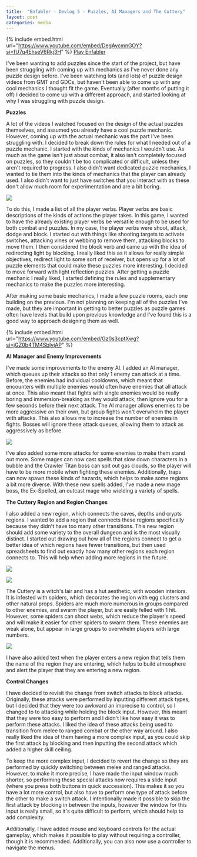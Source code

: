 ```yaml
---
title:  "Enfabler - Devlog 5 - Puzzles, AI Managers and The Cuttery"
layout: post
categories: media
---
```


{% include embed.html url="https://www.youtube.com/embed/DegAycmnGOY?si=fU7q4EhseV6Rkj3H" %}
[Play Enfabler](https://andrewjscott02.itch.io/enfabler)

I've been wanting to add puzzles since the start of the project, but have been struggling with coming up with mechanics as I've never done any puzzle design before. I've been watching lots (and lots) of puzzle design videos from GMT and GDCs, but haven't been able to come up with any cool mechanics I thought fit the game. Eventually (after months of putting it off) I decided to come up with a different approach, and started looking at why I was struggling with puzzle design.


**Puzzles**

A lot of the videos I watched focused on the design of the actual puzzles themselves, and assumed you already have a cool puzzle mechanic. However, coming up with the actual mechanic was the part I've been struggling with. I decided to break down the rules for what I needed out of a puzzle mechanic. I started with the kinds of mechanics I wouldn't use. As much as the game isn't just about combat, it also isn't completely focused on puzzles, so they couldn't be too complicated or difficult, unless they aren't required to progress. I also didn't want dedicated puzzle mechanics, I wanted to tie them into the kinds of mechanics that the player can already used. I also didn't want to just have switches that you interact with as these don't allow much room for experimentation and are a bit boring.

![](https://img.itch.zone/aW1nLzE0MTA4Nzc4LmpwZw==/original/u8zU%2BF.jpg)

To do this, I made a list of all the player verbs. Player verbs are basic descriptions of the kinds of actions the player takes. In this game, I wanted to have the already existing player verbs be versatile enough to be used for both combat and puzzles. In my case, the player verbs were shoot, attack, dodge and block. I started out with things like shooting targets to activate switches, attacking vines or webbing to remove them, attacking blocks to move them. I then considered the block verb and came up with the idea of redirecting light by blocking. I really liked this as it allows for really simple objectives, redirect light to some sort of receiver, but opens up for a lot of puzzle elements that could make these puzzles more interesting. I decided to move forward with light reflection puzzles. After getting a puzzle mechanic I really liked, I started defining the rules and supplementary mechanics to make the puzzles more interesting.

After making some basic mechanics, I made a few puzzle rooms, each one building on the previous. I'm not planning on keeping all of the puzzles I've made, but they are important in getting to better puzzles as puzzle games often have levels that build upon previous knowledge and I've found this is a good way to approach designing them as well.

{% include embed.html url="https://www.youtube.com/embed/Gz0s3cptXwg?si=jGZ0b4TM4SbIyjAP" %}

**AI Manager and Enemy Improvements**

I've made some improvements to the enemy AI. I added an AI manager, which queues up their attacks so that only 1 enemy can attack at a time. Before, the enemies had individual cooldowns, which meant that encounters with multiple enemies would often have enemies that all attack at once. This also meant that fights with single enemies would be really boring and immersion-breaking as they would attack, then ignore you for a few seconds before their next attack. The AI manager allows enemies to be more aggressive on their own, but group fights won't overwhelm the player with attacks. This also allows me to increase the number of enemies in fights. Bosses will ignore these attack queues, allowing them to attack as aggressively as before.

![](https://img.itch.zone/aW1nLzE0MTE3NjUzLnBuZw==/original/0onQeF.png)

I've also added some more attacks for some enemies to make them stand out more. Some mages can now cast spells that slow down characters in a bubble and the Crawler Titan boss can spit out gas clouds, so the player will have to be more mobile when fighting these enemies. Additionally, traps can now spawn these kinds of hazards, which helps to make some regions a bit more diverse. With these new spells added, I've made a new mage boss, the Ex-Spelled, an outcast mage who wielding a variety of spells.

**The Cuttery Region and Region Changes**

I also added a new region, which connects the caves, depths and crypts regions. I wanted to add a region that connects these regions specifically because they didn't have too many other transitions. This new region should add some variety to the overall dungeon and is the most visually distinct. I started out drawing out how all of the regions connect to get a better idea of which regions have fewer transitions, but then used spreadsheets to find out exactly how many other regions each region connects to. This will help when adding more regions in the future.

![](https://img.itch.zone/aW1nLzE0MTA4ODcwLmpwZWc=/original/Y2sqa7.jpeg)

![](https://img.itch.zone/aW1nLzE0MTA4ODg0LnBuZw==/original/jz%2BZK%2F.png)

The Cuttery is a witch's lair and has a hut aesthetic, with wooden interiors. It is infested with spiders, which decorates the region with egg clusters and other natural props. Spiders are much more numerous in groups compared to other enemies, and swarm the player, but are easily felled with 1 hit. However, some spiders can shoot webs, which reduce the player's speed and will make it easier for other spiders to swarm them. These enemies are weak alone, but appear in large groups to overwhelm players with large numbers.

![](https://img.itch.zone/aW1nLzE0MTE3NjUxLnBuZw==/original/8zaum8.png)

I have also added text when the player enters a new region that tells them the name of the region they are entering, which helps to build atmosphere and alert the player that they are entering a new region.

**Control Changes**

I have decided to revisit the change from switch attacks to block attacks. Originally, these attacks were performed by inputting different attack types, but I decided that they were too awkward an imprecise to control, so I changed to to attacking while holding the block input. However, this meant that they were too easy to perform and I didn't like how easy it was to perform these attacks. I liked the idea of these attacks being used to transition from melee to ranged combat or the other way around. I also really liked the idea of them having a more complex input, as you could skip the first attack by blocking and then inputting the second attack which added a higher skill ceiling.

To keep the more complex input, I decided to revert the change so they are performed by quickly switching between melee and ranged attacks. However, to make it more precise, I have made the input window much shorter, so performing these special attacks now requires a slide input (where you press both buttons in quick succession). This makes it so you have a lot more control, but also have to perform one type of attack before the other to make a switch attack. I intentionally made it possible to skip the first attack by blocking in between the inputs, however the window for this input is really small, so it's quite difficult to perform, which should help to add complexity.

Additionally, I have added mouse and keyboard controls for the actual gameplay, which makes it possible to play without requiring a controller, though it is recommended. Additionally, you can also now use a controller to navigate the menus.
